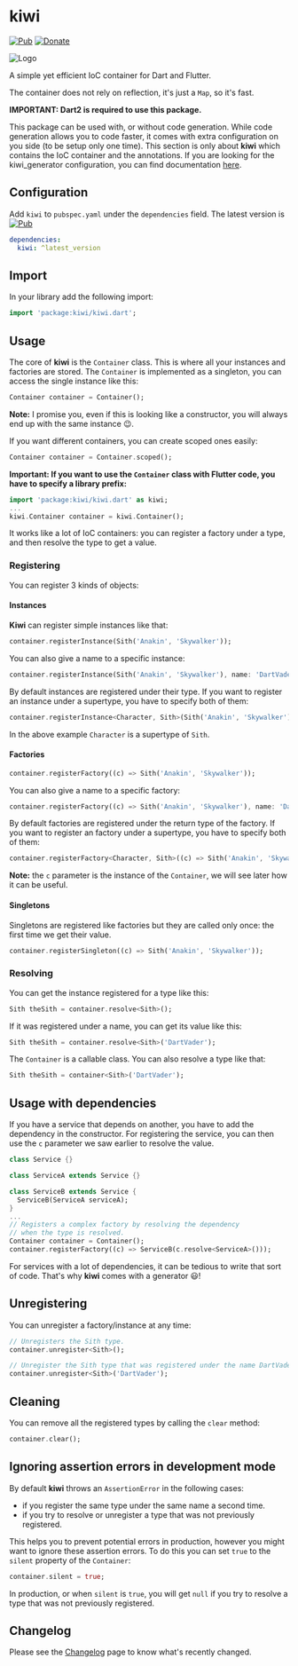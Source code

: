 # kiwi

[![Pub](https://img.shields.io/pub/v/kiwi.svg)](https://pub.dartlang.org/packages/kiwi)
[![Donate](https://img.shields.io/badge/Donate-PayPal-green.svg)](https://paypal.me/RomainRastel)

![Logo](https://raw.githubusercontent.com/letsar/kiwi/master/images/logo.png)

A simple yet efficient IoC container for Dart and Flutter.

The container does not rely on reflection, it's just a `Map`, so it's fast.

**IMPORTANT: Dart2 is required to use this package.**

This package can be used with, or without code generation. While code generation allows you to code faster, it comes with extra configuration on you side (to be setup only one time).
This section is only about **kiwi** which contains the IoC container and the annotations. If you are looking for the kiwi_generator configuration, you can find documentation [here](https://github.com/letsar/kiwi/tree/master/kiwi_generator).

## Configuration

Add `kiwi` to `pubspec.yaml` under the `dependencies` field.
The latest version is [![Pub](https://img.shields.io/pub/v/kiwi.svg)](https://pub.dartlang.org/packages/kiwi)

```yaml
dependencies:
  kiwi: ^latest_version
```

## Import

In your library add the following import:

```dart
import 'package:kiwi/kiwi.dart';
```

## Usage

The core of **kiwi** is the `Container` class. This is where all your instances and factories are stored.
The `Container` is implemented as a singleton, you can access the single instance like this:

```dart
Container container = Container();
```

**Note:** I promise you, even if this is looking like a constructor, you will always end up with the same instance :wink:.

If you want different containers, you can create scoped ones easily:

```dart
Container container = Container.scoped();
```

**Important: If you want to use the `Container` class with Flutter code, you have to specify a library prefix:**

```dart
import 'package:kiwi/kiwi.dart' as kiwi;
...
kiwi.Container container = kiwi.Container();
```

It works like a lot of IoC containers: you can register a factory under a type, and then resolve the type to get a value.

### Registering

You can register 3 kinds of objects:

#### Instances

**Kiwi** can register simple instances like that:

```dart
container.registerInstance(Sith('Anakin', 'Skywalker'));
```

You can also give a name to a specific instance:

```dart
container.registerInstance(Sith('Anakin', 'Skywalker'), name: 'DartVader');
```

By default instances are registered under their type. If you want to register an instance under a supertype, you have to specify both of them:

```dart
container.registerInstance<Character, Sith>(Sith('Anakin', 'Skywalker'), name: 'DartVader');
```

In the above example `Character` is a supertype of `Sith`.

#### Factories

```dart
container.registerFactory((c) => Sith('Anakin', 'Skywalker'));
```

You can also give a name to a specific factory:

```dart
container.registerFactory((c) => Sith('Anakin', 'Skywalker'), name: 'DartVader');
```

By default factories are registered under the return type of the factory. If you want to register an factory under a supertype, you have to specify both of them:

```dart
container.registerFactory<Character, Sith>((c) => Sith('Anakin', 'Skywalker'), name: 'DartVader');
```

**Note:** the `c` parameter is the instance of the `Container`, we will see later how it can be useful.

#### Singletons

Singletons are registered like factories but they are called only once: the first time we get their value.

```dart
container.registerSingleton((c) => Sith('Anakin', 'Skywalker'));
```

### Resolving

You can get the instance registered for a type like this:

```dart
Sith theSith = container.resolve<Sith>();
```

If it was registered under a name, you can get its value like this:

```dart
Sith theSith = container.resolve<Sith>('DartVader');
```

The `Container` is a callable class. You can also resolve a type like that:

```dart
Sith theSith = container<Sith>('DartVader');
```

## Usage with dependencies

If you have a service that depends on another, you have to add the dependency in the constructor. For registering the service, you can then use the `c` parameter we saw earlier to resolve the value.

```dart
class Service {}

class ServiceA extends Service {}

class ServiceB extends Service {
  ServiceB(ServiceA serviceA);
}
...
// Registers a complex factory by resolving the dependency
// when the type is resolved.
Container container = Container();
container.registerFactory((c) => ServiceB(c.resolve<ServiceA>()));
```

For services with a lot of dependencies, it can be tedious to write that sort of code. That's why **kiwi** comes with a generator :smiley:!

## Unregistering

You can unregister a factory/instance at any time:

```dart
// Unregisters the Sith type.
container.unregister<Sith>();

// Unregister the Sith type that was registered under the name DartVader.
container.unregister<Sith>('DartVader');
```

## Cleaning

You can remove all the registered types by calling the `clear` method:

```dart
container.clear();
```

## Ignoring assertion errors in development mode

By default **kiwi** throws an `AssertionError` in the following cases:

* if you register the same type under the same name a second time.
* if you try to resolve or unregister a type that was not previously registered.

This helps you to prevent potential errors in production, however you might want to ignore these assertion errors. To do this you can set `true` to the `silent` property of the `Container`:

```dart
container.silent = true;
```

In production, or when `silent` is `true`, you will get `null` if you try to resolve a type that was not previously registered.

## Changelog

Please see the [Changelog](https://github.com/letsar/kiwi/blob/master/kiwi/CHANGELOG.md) page to know what's recently changed.